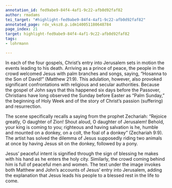 ```yaml
---
annotation_id: fed9abe9-84f4-4af1-9c22-afb0d92faf82
author: rmadams
tei_target: "#highlight-fed9abe9-84f4-4af1-9c22-afb0d92faf82"
annotated_page: rdx_vksz8.p.idm140051180648784
page_index: 21
target: highlight-fed9abe9-84f4-4af1-9c22-afb0d92faf82
tags:
- lohrmann

---
```

In each of the four gospels, Christ’s entry into Jerusalem sets in motion the events leading to his death. Arriving as a prince of peace, the people in the crowd welcomed Jesus with palm branches and songs, saying, “Hosanna to the Son of David!” (Matthew 21:9). This adulation, however, also provoked significant confrontations with religious and secular authorities. Because the gospel of John says that this happened six days before the Passover, Christians have long observed the Sunday before Easter as “Palm Sunday,” the beginning of Holy Week and of the story of Christ’s passion (suffering) and resurrection. 

The scene specifically recalls a saying from the prophet Zechariah: “Rejoice greatly, O daughter of Zion! Shout aloud, O daughter of Jerusalem! Behold, your king is coming to you; righteous and having salvation is he, humble and mounted on a donkey, on a colt, the foal of a donkey” (Zechariah 9:9). The artist has solved the dilemma of Jesus supposedly riding two animals at once by having Jesus sit on the donkey, followed by a pony. 

Jesus’ peaceful intent is signified through the sign of blessing he makes with his hand as he enters the holy city. Similarly, the crowd coming behind him is full of peaceful men and women. The text under the image invokes both Matthew and John’s accounts of Jesus’ entry into Jerusalem, adding the explanation that Jesus leads his people to a blessed rest in the life to come.